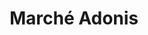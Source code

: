 ---
title: "Marché Adonis"
url: /montreal/marche-adonis-boulevard-des-roseraies/
shop: Supermarkt
---